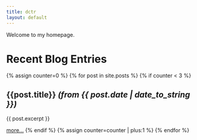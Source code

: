 ```yaml
---
title: dctr
layout: default
---
```

Welcome to my homepage.

# Recent Blog Entries

{% assign counter=0 %}
{% for post in site.posts %}
{% if counter < 3 %}
## {{post.title}} *(from {{ post.date | date_to_string  }})*

{{ post.excerpt }}

[more...]({{post.url}} "Show complete post")
{% endif %}
{% assign counter=counter | plus:1 %}
{% endfor %}